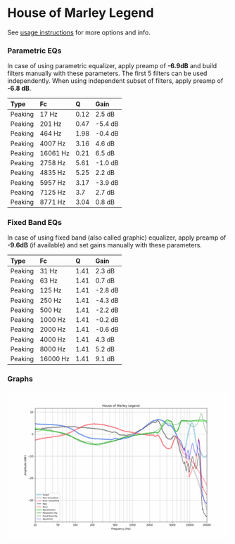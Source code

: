 # House of Marley Legend
See [usage instructions](https://github.com/jaakkopasanen/AutoEq#usage) for more options and info.

### Parametric EQs
In case of using parametric equalizer, apply preamp of **-6.9dB** and build filters manually
with these parameters. The first 5 filters can be used independently.
When using independent subset of filters, apply preamp of **-6.8 dB**.

| Type    | Fc       |    Q | Gain    |
|:--------|:---------|:-----|:--------|
| Peaking | 17 Hz    | 0.12 | 2.5 dB  |
| Peaking | 201 Hz   | 0.47 | -5.4 dB |
| Peaking | 464 Hz   | 1.98 | -0.4 dB |
| Peaking | 4007 Hz  | 3.16 | 4.6 dB  |
| Peaking | 16061 Hz | 0.21 | 6.5 dB  |
| Peaking | 2758 Hz  | 5.61 | -1.0 dB |
| Peaking | 4835 Hz  | 5.25 | 2.2 dB  |
| Peaking | 5957 Hz  | 3.17 | -3.9 dB |
| Peaking | 7125 Hz  | 3.7  | 2.7 dB  |
| Peaking | 8771 Hz  | 3.04 | 0.8 dB  |

### Fixed Band EQs
In case of using fixed band (also called graphic) equalizer, apply preamp of **-9.6dB**
(if available) and set gains manually with these parameters.

| Type    | Fc       |    Q | Gain    |
|:--------|:---------|:-----|:--------|
| Peaking | 31 Hz    | 1.41 | 2.3 dB  |
| Peaking | 63 Hz    | 1.41 | 0.7 dB  |
| Peaking | 125 Hz   | 1.41 | -2.8 dB |
| Peaking | 250 Hz   | 1.41 | -4.3 dB |
| Peaking | 500 Hz   | 1.41 | -2.2 dB |
| Peaking | 1000 Hz  | 1.41 | -0.2 dB |
| Peaking | 2000 Hz  | 1.41 | -0.6 dB |
| Peaking | 4000 Hz  | 1.41 | 4.3 dB  |
| Peaking | 8000 Hz  | 1.41 | 5.2 dB  |
| Peaking | 16000 Hz | 1.41 | 9.1 dB  |

### Graphs
![](./House%20of%20Marley%20Legend.png)